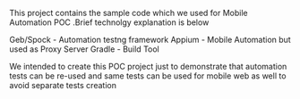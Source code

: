 This project contains the sample code which we used for Mobile Automation POC .Brief technolgy explanation is below 

Geb/Spock - Automation testng framework 
Appium - Mobile Automation but used as Proxy Server
Gradle - Build Tool

We intended to create this POC project just to demonstrate that automation tests can be re-used and same tests can be used for 
mobile web as well to avoid separate tests creation 

